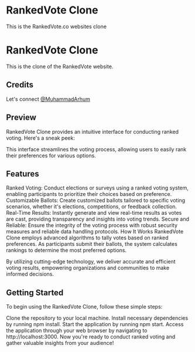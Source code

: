 # RankedVote Clone

This is the RankedVote.co websites clone

# RankedVote Clone

This is the clone of the RankedVote website.

## Credits

Let's connect [@MuhammadArhum](https://www.linkedin.com/in/muhammadarhum/)

## Preview

RankedVote Clone provides an intuitive interface for conducting ranked voting. Here's a sneak peek:

This interface streamlines the voting process, allowing users to easily rank their preferences for various options.

## Features

Ranked Voting: Conduct elections or surveys using a ranked voting system, enabling participants to prioritize their choices based on preference.
Customizable Ballots: Create customized ballots tailored to specific voting scenarios, whether it's elections, competitions, or feedback collection.
Real-Time Results: Instantly generate and view real-time results as votes are cast, providing transparency and insights into voting trends.
Secure and Reliable: Ensure the integrity of the voting process with robust security measures and reliable data handling protocols.
How It Works
RankedVote Clone employs advanced algorithms to tally votes based on ranked preferences. As participants submit their ballots, the system calculates rankings to determine the most preferred options.

By utilizing cutting-edge technology, we deliver accurate and efficient voting results, empowering organizations and communities to make informed decisions.

## Getting Started

To begin using the RankedVote Clone, follow these simple steps:

Clone the repository to your local machine.
Install necessary dependencies by running npm install.
Start the application by running npm start.
Access the application through your web browser by navigating to http://localhost:3000.
Now you're ready to conduct ranked voting and gather valuable insights from your audience!
